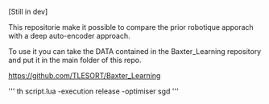 [Still in dev]

This repositorie make it possible to compare the prior robotique apporach with a deep auto-encoder approach.


To use it you can take the DATA contained in the Baxter_Learning repository and put it in the main folder of this repo.

https://github.com/TLESORT/Baxter_Learning


'''
th script.lua -execution release -optimiser sgd
'''
